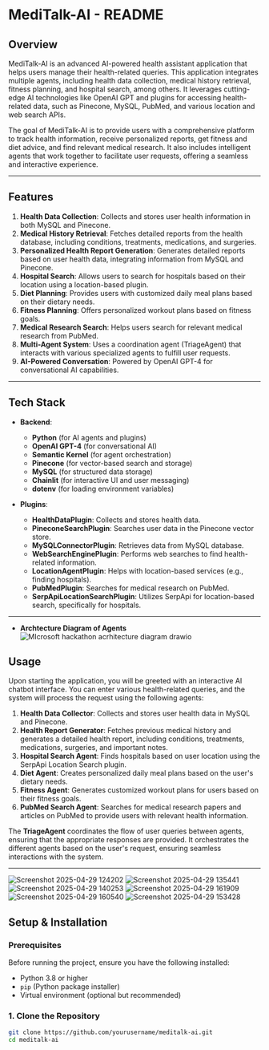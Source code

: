 # MediTalk-AI - README

## Overview

MediTalk-AI is an advanced AI-powered health assistant application that helps users manage their health-related queries. This application integrates multiple agents, including health data collection, medical history retrieval, fitness planning, and hospital search, among others. It leverages cutting-edge AI technologies like OpenAI GPT and plugins for accessing health-related data, such as Pinecone, MySQL, PubMed, and various location and web search APIs.

The goal of MediTalk-AI is to provide users with a comprehensive platform to track health information, receive personalized reports, get fitness and diet advice, and find relevant medical research. It also includes intelligent agents that work together to facilitate user requests, offering a seamless and interactive experience.

---

## Features

1. **Health Data Collection**: Collects and stores user health information in both MySQL and Pinecone.
2. **Medical History Retrieval**: Fetches detailed reports from the health database, including conditions, treatments, medications, and surgeries.
3. **Personalized Health Report Generation**: Generates detailed reports based on user health data, integrating information from MySQL and Pinecone.
4. **Hospital Search**: Allows users to search for hospitals based on their location using a location-based plugin.
5. **Diet Planning**: Provides users with customized daily meal plans based on their dietary needs.
6. **Fitness Planning**: Offers personalized workout plans based on fitness goals.
7. **Medical Research Search**: Helps users search for relevant medical research from PubMed.
8. **Multi-Agent System**: Uses a coordination agent (TriageAgent) that interacts with various specialized agents to fulfill user requests.
9. **AI-Powered Conversation**: Powered by OpenAI GPT-4 for conversational AI capabilities.

---

## Tech Stack

- **Backend**: 
    - **Python** (for AI agents and plugins)
    - **OpenAI GPT-4** (for conversational AI)
    - **Semantic Kernel** (for agent orchestration)
    - **Pinecone** (for vector-based search and storage)
    - **MySQL** (for structured data storage)
    - **Chainlit** (for interactive UI and user messaging)
    - **dotenv** (for loading environment variables)

- **Plugins**:
    - **HealthDataPlugin**: Collects and stores health data.
    - **PineconeSearchPlugin**: Searches user data in the Pinecone vector store.
    - **MySQLConnectorPlugin**: Retrieves data from MySQL database.
    - **WebSearchEnginePlugin**: Performs web searches to find health-related information.
    - **LocationAgentPlugin**: Helps with location-based services (e.g., finding hospitals).
    - **PubMedPlugin**: Searches for medical research on PubMed.
    - **SerpApiLocationSearchPlugin**: Utilizes SerpApi for location-based search, specifically for hospitals.

---
- **Archtecture Diagram of Agents**
![MIcrosoft hackathon acrhitecture diagram drawio](https://github.com/user-attachments/assets/33ad7a4f-eef8-450a-9d6b-69b949a0c002)

## Usage

Upon starting the application, you will be greeted with an interactive AI chatbot interface. You can enter various health-related queries, and the system will process the request using the following agents:

1. **Health Data Collector**: Collects and stores user health data in MySQL and Pinecone.
2. **Health Report Generator**: Fetches previous medical history and generates a detailed health report, including conditions, treatments, medications, surgeries, and important notes.
3. **Hospital Search Agent**: Finds hospitals based on user location using the SerpApi Location Search plugin.
4. **Diet Agent**: Creates personalized daily meal plans based on the user's dietary needs.
5. **Fitness Agent**: Generates customized workout plans for users based on their fitness goals.
6. **PubMed Search Agent**: Searches for medical research papers and articles on PubMed to provide users with relevant health information.

The **TriageAgent** coordinates the flow of user queries between agents, ensuring that the appropriate responses are provided. It orchestrates the different agents based on the user's request, ensuring seamless interactions with the system.

---
![Screenshot 2025-04-29 124202](https://github.com/user-attachments/assets/364c4083-ad73-440e-9974-656310f75b13)
![Screenshot 2025-04-29 135441](https://github.com/user-attachments/assets/65296ebd-7555-469b-b92e-ab41e46e7930)
![Screenshot 2025-04-29 140253](https://github.com/user-attachments/assets/7e3f714b-9c97-4e92-a246-c0450c0cf7cf)
![Screenshot 2025-04-29 161909](https://github.com/user-attachments/assets/12eb469a-c8c4-4e67-8cbe-75bc79ca9b45)
![Screenshot 2025-04-29 160540](https://github.com/user-attachments/assets/df4fb2af-fa0f-4d36-a1d3-3e24d9187809)
![Screenshot 2025-04-29 153428](https://github.com/user-attachments/assets/683a5d0e-9b35-4cf9-bf99-d9fafe078e82)





## Setup & Installation

### Prerequisites

Before running the project, ensure you have the following installed:

- Python 3.8 or higher
- `pip` (Python package installer)
- Virtual environment (optional but recommended)

### 1. Clone the Repository

```bash
git clone https://github.com/yourusername/meditalk-ai.git
cd meditalk-ai
